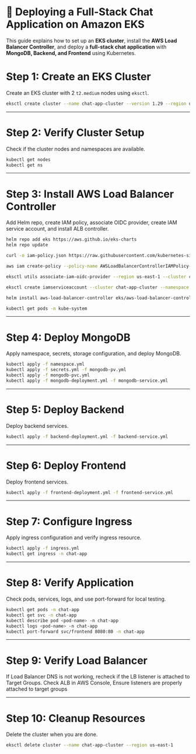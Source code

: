
# 🚀 Deploying a Full-Stack Chat Application on Amazon EKS

This guide explains how to set up an **EKS cluster**, install the **AWS Load Balancer Controller**, and deploy a **full-stack chat application** with **MongoDB, Backend, and Frontend** using Kubernetes.


# Step 1: Create an EKS Cluster
Create an EKS cluster with 2 `t2.medium` nodes using `eksctl`.

```bash
eksctl create cluster --name chat-app-cluster --version 1.29 --region us-east-1 --nodegroup-name standard-workers --node-type t2.medium --nodes 2 --managed
````

---

# Step 2: Verify Cluster Setup

Check if the cluster nodes and namespaces are available.

```bash
kubectl get nodes
kubectl get ns
```

---

# Step 3: Install AWS Load Balancer Controller

Add Helm repo, create IAM policy, associate OIDC provider, create IAM service account, and install ALB controller.

```bash
helm repo add eks https://aws.github.io/eks-charts
helm repo update

curl -o iam-policy.json https://raw.githubusercontent.com/kubernetes-sigs/aws-load-balancer-controller/main/docs/install/iam_policy.json

aws iam create-policy --policy-name AWSLoadBalancerControllerIAMPolicy-Tester --policy-document file://iam-policy.json

eksctl utils associate-iam-oidc-provider --region us-east-1 --cluster chat-app-cluster --approve

eksctl create iamserviceaccount --cluster chat-app-cluster --namespace kube-system --name aws-load-balancer-controller --attach-policy-arn arn:aws:iam::<ACCOUNT_ID>:policy/AWSLoadBalancerControllerIAMPolicy-Tester --approve

helm install aws-load-balancer-controller eks/aws-load-balancer-controller -n kube-system --set clusterName=chat-app-cluster --set serviceAccount.create=false --set serviceAccount.name=aws-load-balancer-controller

kubectl get pods -n kube-system
```

---

# Step 4: Deploy MongoDB

Apply namespace, secrets, storage configuration, and deploy MongoDB.

```bash
kubectl apply -f namespace.yml
kubectl apply -f secrets.yml -f mongodb-pv.yml
kubectl apply -f mongodb-pvc.yml
kubectl apply -f mongodb-deployment.yml -f mongodb-service.yml
```

---

# Step 5: Deploy Backend

Deploy backend services.

```bash
kubectl apply -f backend-deployment.yml -f backend-service.yml
```

---

# Step 6: Deploy Frontend

Deploy frontend services.

```bash
kubectl apply -f frontend-deployment.yml -f frontend-service.yml
```

---

# Step 7: Configure Ingress

Apply ingress configuration and verify ingress resource.

```bash
kubectl apply -f ingress.yml
kubectl get ingress -n chat-app
```

---

# Step 8: Verify Application

Check pods, services, logs, and use port-forward for local testing.

```bash
kubectl get pods -n chat-app
kubectl get svc -n chat-app
kubectl describe pod <pod-name> -n chat-app
kubectl logs <pod-name> -n chat-app
kubectl port-forward svc/frontend 8080:80 -n chat-app
```

---

# Step 9: Verify Load Balancer

If Load Balancer DNS is not working, recheck if the LB listener is attached to Target Groups.
Check ALB in AWS Console, Ensure listeners are properly attached to target groups


---

# Step 10: Cleanup Resources

Delete the cluster when you are done.

```bash
eksctl delete cluster --name chat-app-cluster --region us-east-1
```

